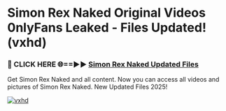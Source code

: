 # Simon Rex Naked Original Videos 0nlyFans Leaked - Files Updated! (vxhd)

<h3>🔴 CLICK HERE 🌐==►► <a href="https://tinyurl.com/yckcrads" rel="nofollow">Simon Rex Naked Updated Files</a></h3>

Get Simon Rex Naked and all content. Now you can access all videos and pictures of Simon Rex Naked. New Updated Files 2025!

[![vxhd](https://i.imgur.com/hpKpOFt.gif)](https://tinyurl.com/yckcrads)
